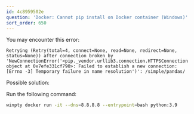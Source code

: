```yaml
---
id: 4c8959502e
question: 'Docker: Cannot pip install on Docker container (Windows)'
sort_order: 650
---
```


You may encounter this error:

```
Retrying (Retry(total=4, connect=None, read=None, redirect=None, status=None)) after connection broken by 'NewConnectionError('<pip._vendor.urllib3.connection.HTTPSConnection object at 0x7efe331cf790>: Failed to establish a new connection: [Errno -3] Temporary failure in name resolution')': /simple/pandas/
```

Possible solution:

Run the following command:

```bash
winpty docker run -it --dns=8.8.8.8 --entrypoint=bash python:3.9
```
